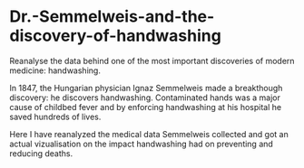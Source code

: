 # Dr.-Semmelweis-and-the-discovery-of-handwashing
Reanalyse the data behind one of the most important discoveries of modern medicine: handwashing.


In 1847, the Hungarian physician Ignaz Semmelweis made a breakthough discovery: he discovers handwashing. Contaminated hands was a major cause of childbed fever and by enforcing handwashing at his hospital he saved hundreds of lives.

Here I have reanalyzed the medical data Semmelweis collected and got an actual vizualisation on the impact handwashing had on preventing and reducing deaths.
